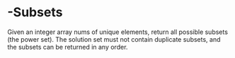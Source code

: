 # -Subsets
Given an integer array nums of unique elements, return all possible subsets (the power set).  The solution set must not contain duplicate subsets, and the subsets can be returned in any order.
